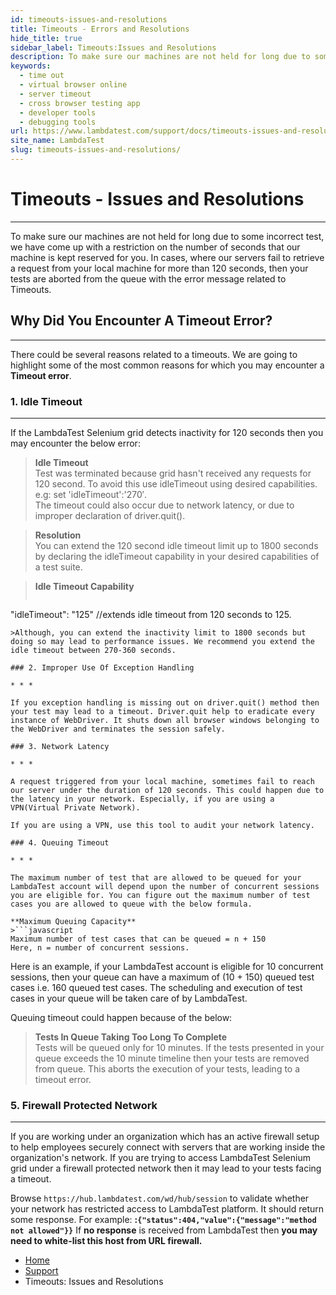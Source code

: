 ```yaml
---
id: timeouts-issues-and-resolutions
title: Timeouts - Errors and Resolutions
hide_title: true
sidebar_label: Timeouts:Issues and Resolutions
description: To make sure our machines are not held for long due to some incorrect test, we have come up with a restriction on the number of seconds that our machine is kept reserved for you.
keywords:
  - time out
  - virtual browser online
  - server timeout
  - cross browser testing app
  - developer tools
  - debugging tools
url: https://www.lambdatest.com/support/docs/timeouts-issues-and-resolutions/
site_name: LambdaTest
slug: timeouts-issues-and-resolutions/
---
```

# Timeouts - Issues and Resolutions
* * *

To make sure our machines are not held for long due to some incorrect test, we have come up with a restriction on the number of seconds that our machine is kept reserved for you. In cases, where our servers fail to retrieve a request from your local machine for more than 120 seconds, then your tests are aborted from the queue with the error message related to Timeouts. 

## Why Did You Encounter A Timeout Error?

* * *

There could be several reasons related to a timeouts. We are going to highlight some of the most common reasons for which you may encounter a **Timeout error**.

### 1. Idle Timeout

* * *

If the LambdaTest Selenium grid detects inactivity for 120 seconds then you may encounter the below error:

>**Idle Timeout**  
>Test was terminated because grid hasn't received any requests for 120 second. To avoid this use idleTimeout using desired capabilities. e.g: set 'idleTimeout':'270′.  
>The timeout could also occur due to network latency, or due to improper declaration of driver.quit().

>**Resolution**  
>You can extend the 120 second idle timeout limit up to 1800 seconds by declaring the idleTimeout capability in your desired capabilities of a test suite.

>**Idle Timeout Capability**  
>```
"idleTimeout": "125" //extends idle timeout from 120 seconds to 125.
```
>Although, you can extend the inactivity limit to 1800 seconds but doing so may lead to performance issues. We recommend you extend the idle timeout between 270-360 seconds.

### 2. Improper Use Of Exception Handling

* * *

If you exception handling is missing out on driver.quit() method then your test may lead to a timeout. Driver.quit help to eradicate every instance of WebDriver. It shuts down all browser windows belonging to the WebDriver and terminates the session safely.

### 3. Network Latency

* * *

A request triggered from your local machine, sometimes fail to reach our server under the duration of 120 seconds. This could happen due to the latency in your network. Especially, if you are using a VPN(Virtual Private Network). 

If you are using a VPN, use this tool to audit your network latency.

### 4. Queuing Timeout

* * *

The maximum number of test that are allowed to be queued for your LambdaTest account will depend upon the number of concurrent sessions you are eligible for. You can figure out the maximum number of test cases you are allowed to queue with the below formula.

**Maximum Queuing Capacity**
>```javascript
Maximum number of test cases that can be queued = n + 150 
Here, n = number of concurrent sessions.
```


Here is an example, if your LambdaTest account is eligible for 10 concurrent sessions, then your queue can have a maximum of (10 + 150) queued test cases i.e. 160 queued test cases. The scheduling and execution of test cases in your queue will be taken care of by LambdaTest.

Queuing timeout could happen because of the below:

>**Tests In Queue Taking Too Long To Complete**  
>Tests will be queued only for 10 minutes. If the tests presented in your queue exceeds the 10 minute timeline then your tests are removed from queue. This aborts the execution of your tests, leading to a timeout error.

### 5. Firewall Protected Network

* * *

If you are working under an organization which has an active firewall setup to help employees securely connect with servers that are working inside the organization's network. If you are trying to access LambdaTest Selenium grid under a firewall protected network then it may lead to your tests facing a timeout.

Browse `https://hub.lambdatest.com/wd/hub/session` to validate whether your network has restricted access to LambdaTest platform. It should return some response. For example: **:```{"status":404,"value":{"message":"method not allowed"}}```** If **no response** is received from LambdaTest then **you may need to white-list this host from URL firewall.**

<nav aria-label="breadcrumbs">
  <ul className="breadcrumbs">
    <li className="breadcrumbs__item">
      <a className="breadcrumbs__link" href="https://www.lambdatest.com">Home</a>
    </li>
    <li className="breadcrumbs__item">
      <a className="breadcrumbs__link" href="/support/docs/getting-started-with-lambdatest-automation/">Support</a>
    </li>
    <li className="breadcrumbs__item breadcrumbs__item--active">
      <span className="breadcrumbs__link">Timeouts: Issues and Resolutions</span>
    </li>
  </ul>
</nav>